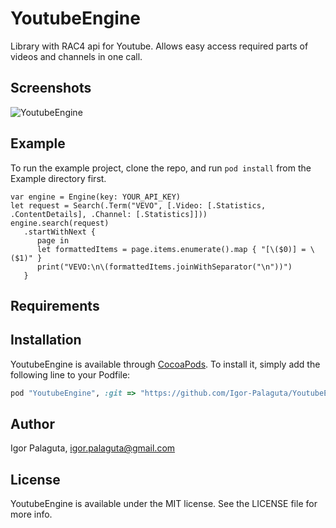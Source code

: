 # YoutubeEngine

Library with RAC4 api for Youtube. Allows easy access required parts of videos and channels in one call.

## Screenshots

![YoutubeEngine](https://raw.githubusercontent.com/Igor-Palaguta/YoutubeEngine/master/Screenshots/ScreenRecord.gif)

## Example

To run the example project, clone the repo, and run `pod install` from the Example directory first.

```
var engine = Engine(key: YOUR_API_KEY)
let request = Search(.Term("VEVO", [.Video: [.Statistics, .ContentDetails], .Channel: [.Statistics]]))
engine.search(request)
   .startWithNext {
      page in
      let formattedItems = page.items.enumerate().map { "[\($0)] = \($1)" }
      print("VEVO:\n\(formattedItems.joinWithSeparator("\n"))")
   }
```

## Requirements

## Installation

YoutubeEngine is available through [CocoaPods](http://cocoapods.org). To install
it, simply add the following line to your Podfile:

```ruby
pod "YoutubeEngine", :git => "https://github.com/Igor-Palaguta/YoutubeEngine.git"
```

## Author

Igor Palaguta, igor.palaguta@gmail.com

## License

YoutubeEngine is available under the MIT license. See the LICENSE file for more info.
